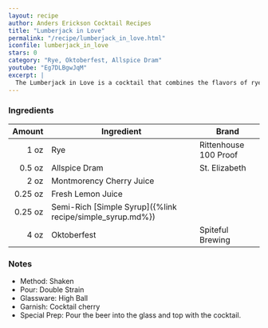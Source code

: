 ```yaml
---
layout: recipe
author: Anders Erickson Cocktail Recipes
title: "Lumberjack in Love"
permalink: "/recipe/lumberjack_in_love.html"
iconfile: lumberjack_in_love
stars: 0
category: "Rye, Oktoberfest, Allspice Dram"
youtube: "Eg7DLBgwJqM"
excerpt: |
  The Lumberjack in Love is a cocktail that combines the flavors of rye whiskey, allspice dram, cherry juice, lemon juice, semi-rich simple syrup, and beer.
---
```


### Ingredients

|  Amount | Ingredient                                                | Brand                 |
| ------: | --------------------------------------------------------- | --------------------- |
|    1 oz | Rye                                                       | Rittenhouse 100 Proof |
|  0.5 oz | Allspice Dram                                             | St. Elizabeth         |
|    2 oz | Montmorency Cherry Juice                                  |
| 0.25 oz | Fresh Lemon Juice                                         |
| 0.25 oz | Semi-Rich [Simple Syrup]({%link recipe/simple_syrup.md%}) |
|    4 oz | Oktoberfest                                               | Spiteful Brewing      |

### Notes

- Method: Shaken
- Pour: Double Strain
- Glassware: High Ball
- Garnish: Cocktail cherry
- Special Prep: Pour the beer into the glass and top with the cocktail.
